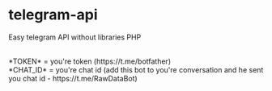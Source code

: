 # telegram-api
Easy telegram API without libraries PHP

<br>
*TOKEN* = you're token (https://t.me/botfather)<br>
*CHAT_ID* = you're chat id (add this bot to you're conversation and he sent you chat id - https://t.me/RawDataBot)
